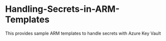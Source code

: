 # Handling-Secrets-in-ARM-Templates
This provides sample ARM templates to handle secrets with Azure Key Vault
